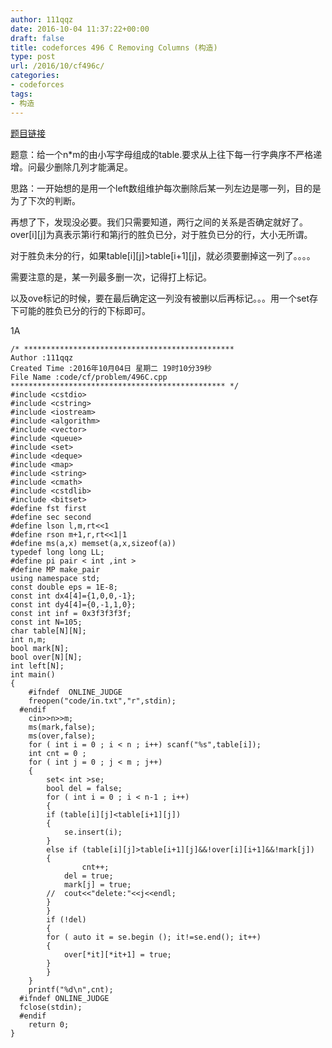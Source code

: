 ```yaml
---
author: 111qqz
date: 2016-10-04 11:37:22+00:00
draft: false
title: codeforces 496 C Removing Columns (构造)
type: post
url: /2016/10/cf496c/
categories:
- codeforces
tags:
- 构造
---
```


[题目链接](http://codeforces.com/problemset/problem/496/C)

题意：给一个n*m的由小写字母组成的table.要求从上往下每一行字典序不严格递增。问最少删除几列才能满足。

思路：一开始想的是用一个left数组维护每次删除后某一列左边是哪一列，目的是为了下次的判断。

再想了下，发现没必要。我们只需要知道，两行之间的关系是否确定就好了。over[i][j]为真表示第i行和第j行的胜负已分，对于胜负已分的行，大小无所谓。

对于胜负未分的行，如果table[i][j]>table[i+1][j]，就必须要删掉这一列了。。。。

需要注意的是，某一列最多删一次，记得打上标记。

以及ove标记的时候，要在最后确定这一列没有被删以后再标记。。。用一个set存下可能的胜负已分的行的下标即可。

1A

    
    /* ***********************************************
    Author :111qqz
    Created Time :2016年10月04日 星期二 19时10分39秒
    File Name :code/cf/problem/496C.cpp
    ************************************************ */
    #include <cstdio>
    #include <cstring>
    #include <iostream>
    #include <algorithm>
    #include <vector>
    #include <queue>
    #include <set>
    #include <deque>
    #include <map>
    #include <string>
    #include <cmath>
    #include <cstdlib>
    #include <bitset>
    #define fst first
    #define sec second
    #define lson l,m,rt<<1
    #define rson m+1,r,rt<<1|1
    #define ms(a,x) memset(a,x,sizeof(a))
    typedef long long LL;
    #define pi pair < int ,int >
    #define MP make_pair
    using namespace std;
    const double eps = 1E-8;
    const int dx4[4]={1,0,0,-1};
    const int dy4[4]={0,-1,1,0};
    const int inf = 0x3f3f3f3f;
    const int N=105;
    char table[N][N];
    int n,m;
    bool mark[N];
    bool over[N][N];
    int left[N];
    int main()
    {
    	#ifndef  ONLINE_JUDGE 
    	freopen("code/in.txt","r",stdin);
      #endif
    	cin>>n>>m;
    	ms(mark,false);
    	ms(over,false);
    	for ( int i = 0 ; i < n ; i++) scanf("%s",table[i]);
    	int cnt = 0 ;
    	for ( int j = 0 ; j < m ; j++)
    	{
    	    set< int >se;
    	    bool del = false;
    	    for ( int i = 0 ; i < n-1 ; i++)
    	    {
    		if (table[i][j]<table[i+1][j])
    		{
    		    se.insert(i);
    		}
    		else if (table[i][j]>table[i+1][j]&&!over[i][i+1]&&!mark[j])
    		{
    		        cnt++;
    			del = true;
    			mark[j] = true;
    		//	cout<<"delete:"<<j<<endl;
    		}
    	    }
    	    if (!del)
    	    {
    		for ( auto it = se.begin (); it!=se.end(); it++)
    		{
    		    over[*it][*it+1] = true;
    		}
    	    }
    	}
    	printf("%d\n",cnt);
      #ifndef ONLINE_JUDGE  
      fclose(stdin);
      #endif
        return 0;
    }
    



